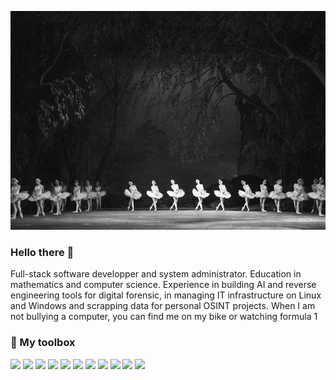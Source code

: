 <!--
**onbernard/onbernard** is a ✨ _special_ ✨ repository because its `README.md` (this file) appears on your GitHub profile.

Here are some ideas to get you started:

- 🔭 I’m currently working on ...
- 🌱 I’m currently learning ...
- 👯 I’m looking to collaborate on ...
- 🤔 I’m looking for help with ...
- 💬 Ask me about ...
- 📫 How to reach me: ...
- 😄 Pronouns: ...
- ⚡ Fun fact: ...
-->
[![Header](https://github.com/onbernard/onbernard/blob/main/swanlakemain.jpg "Header")]()

### Hello there 👋

Full-stack software developper and system administrator. Education in mathematics and
computer science. Experience in building AI and reverse engineering tools for digital forensic,
in managing IT infrastructure on Linux and Windows and scrapping data for personal OSINT
projects. When I am not bullying a computer, you can find me on my bike or watching
formula 1

### 🧰 My toolbox

![](https://img.shields.io/badge/OS-LINUX-informational?style=flat&logo=linux&logoColor=white&color=2bbc8a)
![](https://img.shields.io/badge/SHELL-BASH-informational?style=flat&logo=gnubash&logoColor=white&color=2bbc8a)
![](https://img.shields.io/badge/CODE-LaTeX-informational?style=flat&logo=latex&logoColor=white&color=2bbc8a)
![](https://img.shields.io/badge/CODE-C-informational?style=flat&logo=C&logoColor=white&color=2bbc8a)
![](https://img.shields.io/badge/CODE-JAVA-informational?style=flat&logo=java&logoColor=white&color=2bbc8a)
![](https://img.shields.io/badge/CODE-PYTHON-informational?style=flat&logo=python&logoColor=white&color=2bbc8a)
![](https://img.shields.io/badge/CODE-OCaml-informational?style=flat&logo=ocaml&logoColor=white&color=2bbc8a)
![](https://img.shields.io/badge/CODE-MATLAB-informational?style=flat&logo=mathworks&logoColor=white&color=2bbc8a)
![](https://img.shields.io/badge/Editor-VSCODE-informational?style=flat&logo=visualstudio&logoColor=white&color=2bbc8a)
![](https://img.shields.io/badge/Library-NumPy-informational?style=flat&logo=numpy&logoColor=white&color=2bbc8a)
![](https://img.shields.io/badge/Library-OpenMP-informational?style=flat&color=2bbc8a)

